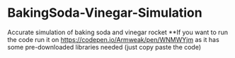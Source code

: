 # BakingSoda-Vinegar-Simulation
Accurate simulation of baking soda and vinegar rocket **If you want to run the code run it on https://codepen.io/Armweak/pen/WNMWYjm as it has some pre-downloaded libraries needed (just copy paste the code)
